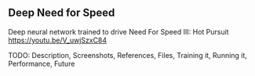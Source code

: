 ## Deep Need for Speed

Deep neural network trained to drive Need For Speed III: Hot Pursuit
https://youtu.be/V_uwjSzxC84

TODO: Description, Screenshots, References, Files, Training it, Running it, Performance, Future
